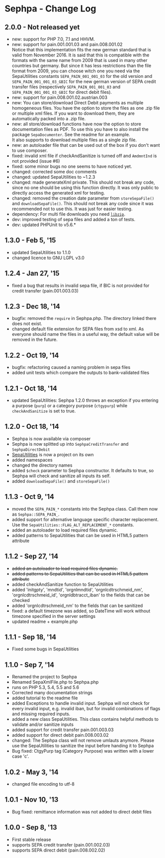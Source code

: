 Sephpa - Change Log
===============

## 2.0.0 - Not released yet
- new: support for PHP 7.0, 7.1 and HHVM.
- new: support for pain.001.001.03 and pain.008.001.02<br>
Notice that this implementation fits the new german standard that is valid from November 2016. 
It is said that this is compatible with the formats with the same name from 2009 that is used 
in many other countries but germany. But since it has less restrictions than the file format 
from 2009, you can choose witch one you need via the SepaUtilities constants `SEPA_PAIN_001_001_03`
for the old version and `SEPA_PAIN_001_001_03_GBIC` for the new german version of SEPA credit 
transfer files (respectively `SEPA_PAIN_001_001_03` and `SEPA_PAIN_001_001_03_GBIC` for direct 
debit files).
- new: support for pain.008.001.02.austrian.003
- new: You can store/download Direct Debit payments as multiple homogeneous files. You have the
option to store the files as one .zip file or multiple xml files. If you want to download them,
they are automatically packed into a .zip file.
- new: all store/download functions have now the option to store documentation files as PDF. To
use this you have to also install the package `SepaDocumenter`. See the readme for
an example.  
It also supports to download multiple files as a single zip file.
- new: an autoloader file that can be used out of the box if you don't want to use composer.
- fixed: invalid xml file if checkAndSanitize is turned off and `AmdmntInd` is not provided (issue #6)
- fixed: some minor bugs no one seems to have noticed yet.
- changed: corrected some doc comments
- changed: updated SepaUtilities to ~1.2.3
- changed: made generateXml private. This should not break any code, since no one should be using
this function directly. It was only public to directly access the generated xml for testing.
- changed: removed the creation date parameter from `storeSepaFile()` and `downloadSepaFile()`.
This should not break any code since it was recommended not to use this. It was just for easier testing.
- dependency: For multi file downloads you need [`libzip`](http://php.net/manual/en/book.zip.php).
- dev: improved testing of sepa files and added a ton of tests.
- dev: updated PHPUnit to v5.6.*

## 1.3.0 - Feb 5, '15
- updated SepaUtilities to 1.1.0
- changed licence to GNU LGPL v3.0

## 1.2.4 - Jan 27, '15
- fixed a bug that results in invalid sepa file, if BIC is not provided for credit transfer (pain.001.003.03)

## 1.2.3 - Dec 18, '14
- bugfix: removed the `require` in Sephpa.php. The directory linked there does not exist.
- changed default file extension for SEPA files from xsd to xml. As everyone should name the files
in a useful way, the default value will be removed in the future.

## 1.2.2 - Oct 19, '14
- bugfix: refactoring caused a naming problem in sepa files
- added unit tests which compare the outputs to bank-validated files

## 1.2.1 - Oct 18, '14
- updated SepaUtilities: Sephpa 1.2.0 throws an exception if you entering a purpose (`purp`) 
or a category purpose (`ctgypurp`) while `checkAndSanitize` is set to true.

## 1.2.0 - Oct 18, '14
- Sephpa is now available via composer
- Sephpa is now splitted up into `SephpaCreditTransfer` and `SephpaDirectDebit`
- [SepaUtilities](https://github.com/AbcAeffchen/SepaUtilities) is now a project on its own
- added namespaces
- changed the directory names
- added `$check` parameter to Sephpa constructor. It defaults to true, so Sephpa will check and
sanitize all inputs its self.
- added `downloadSepaFile()` and `storeSepaFile()`

## 1.1.3 - Oct 9, '14
- moved the `SEPA_PAIN_*` constants into the Sephpa class. Call them now as `Sephpa::SEPA_PAIN_`.
- added support for alternative language specific character replacement. Use the 
`SepaUtilities::FLAG_ALT_REPLACEMENT_*` constants.
- added an autoloader to load required files dynamic.
- added patterns to SepaUtilities that can be used in HTML5 pattern attribute

## 1.1.2 - Sep 27, '14
- ~~added an autoloader to load required files dynamic.~~
- ~~added patterns to SepaUtilities that can be used in HTML5 pattern attribute~~
- added checkAndSanitize function to SepaUtilities
- added 'initgpty', 'mndtid', 'orgnlmndtid', 'orgnlcdtrschmeid_nm', 'orgnlcdtrschmeid_id',
'orgnldbtracct_iban' to the fields that can be checked
- added 'orgnlcdtrschmeid_nm' to the fields that can be sanitized
- fixed: a default timezone was added, so DateTime will work without timezone specified in the
server settings
- updated readme + example.php

## 1.1.1 - Sep 18, '14
- Fixed some bugs in SepaUtilities

## 1.1.0 - Sep 7, '14
- Renamed the project to Sephpa
- Renamed SepaXmlFile.php to Sephpa.php
- runs on PHP 5.3, 5.4, 5.5 and 5.6
- Corrected many documentation strings
- added tutorial to the readme file
- added Exceptions to handle invalid input. Sephpa will not check for every invalid input, e.g.
invalid iban, but for invalid combinations of flags and missing required inputs.
- added a new class SepaUtilities. This class contains helpful methods to validate
and/or sanitize inputs
- added support for credit transfer pain.001.003.03
- added support for direct debit pain.008.003.02
- changed: The Sephpa class will not remove umlauts anymore. Please use the SepaUtilities to
sanitize the input before handing it to Sephpa
- Bug fixed: CtgyPurp tag (Category Purpose) was written with a lower case 'c'.


## 1.0.2 - May 3, '14
- changed file encoding to utf-8

## 1.0.1 - Nov 10, '13
- Bug fixed: remittance information was not added to direct debit files

## 1.0.0 - Sep 8, '13
- First stable release
- supports SEPA credit transfer (pain.001.002.03)
- supports SEPA direct debit (pain.008.002.02)

